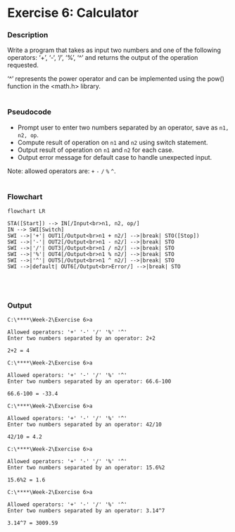 # Exercise 6: Calculator
### Description
Write a program that takes as input two numbers and one of the following operators: ‘+’, ‘-‘, ‘/’, ‘%’, ‘^’ and returns the output of the operation requested.

‘^’ represents the power operator and can be implemented using the pow() function in the <math.h> library.
<br/><br/>
### Pseudocode
- Prompt user to enter two numbers separated by an operator, save as `n1, n2, op`.
- Compute result of operation on `n1` and `n2` using switch statement.
- Output result of operation on `n1` and `n2` for each case.
- Output error message for default case to handle unexpected input.

Note: allowed operators are: `+` `-` `/` `%` `^`.
<br/><br/>
### Flowchart
```mermaid
flowchart LR

STA([Start]) --> IN[/Input<br>n1, n2, op/]
IN --> SWI[Switch]
SWI -->|'+'| OUT1[/Output<br>n1 + n2/] -->|break| STO([Stop])
SWI -->|'-'| OUT2[/Output<br>n1 - n2/] -->|break| STO
SWI -->|'/'| OUT3[/Output<br>n1 / n2/] -->|break| STO
SWI -->|'%'| OUT4[/Output<br>n1 % n2/] -->|break| STO
SWI -->|'^'| OUT5[/Output<br>n1 ^ n2/] -->|break| STO
SWI -->|default| OUT6[/Output<br>Error/] -->|break| STO

```
<br/><br/>
### Output
```
C:\****\Week-2\Exercise 6>a

Allowed operators: '+' '-' '/' '%' '^'
Enter two numbers separated by an operator: 2+2

2+2 = 4

C:\****\Week-2\Exercise 6>a

Allowed operators: '+' '-' '/' '%' '^'
Enter two numbers separated by an operator: 66.6-100

66.6-100 = -33.4

C:\****\Week-2\Exercise 6>a

Allowed operators: '+' '-' '/' '%' '^'
Enter two numbers separated by an operator: 42/10

42/10 = 4.2

C:\****\Week-2\Exercise 6>a

Allowed operators: '+' '-' '/' '%' '^'
Enter two numbers separated by an operator: 15.6%2

15.6%2 = 1.6

C:\****\Week-2\Exercise 6>a

Allowed operators: '+' '-' '/' '%' '^'
Enter two numbers separated by an operator: 3.14^7

3.14^7 = 3009.59
```
